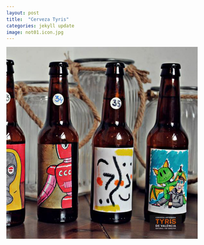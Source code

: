 ```yaml
---
layout: post
title:  "Cerveza Tyris"
categories: jekyll update
image: not01.icon.jpg
---
```


![imagen](/img/not01.jpg)
